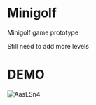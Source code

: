 # Minigolf
 Minigolf game prototype
 
 Still need to add more levels

# DEMO
![AasLSn4](https://user-images.githubusercontent.com/47303604/61752010-42ce2e00-ad78-11e9-96ac-da3cb1aee86a.gif)

